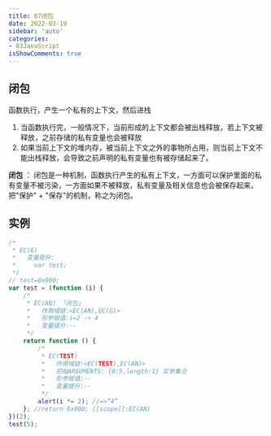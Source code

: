 ```yaml
---
title: 07闭包
date: 2022-03-19
sidebar: 'auto'
categories:
- 03JavaScript
isShowComments: true
---
```


## 闭包

函数执行，产生一个私有的上下文，然后进栈

1. 当函数执行完，一般情况下，当前形成的上下文都会被出栈释放，若上下文被释放，之前存储的私有变量也会被释放
2. 如果当前上下文的堆内存，被当前上下文之外的事物所占用，则当前上下文不能出栈释放，会导致之前声明的私有变量也有被存储起来了。

**闭包** ： 闭包是一种机制，函数执行产生的私有上下文，一方面可以保护里面的私有变量不被污染，一方面如果不被释放，私有变量及相关信息也会被保存起来，把"保护" + "保存"的机制，称之为闭包。

## 实例

```js
/*
 * EC(G)
 *   变量提升:
 *     var test;
 */
// test=0x000;
var test = (function (i) {
    /*
     * EC(AN) 「闭包」
     *   作用域链:<EC(AN),EC(G)> 
     *   形参赋值:i=2 -> 4
     *   变量提升:--
     */
    return function () {
        /* 
         * EC(TEST)
         *   作用域链:<EC(TEST),EC(AN)> 
         *   初始ARGUMENTS: {0:5,length:1} 实参集合
         *   形参赋值:--
         *   变量提升:--
         */
        alert(i *= 2); //=>“4”
    }; //return 0x000; [[scope]]:EC(AN)
})(2);
test(5);
```

